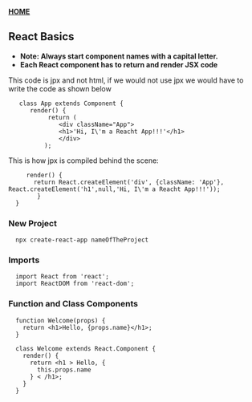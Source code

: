[**HOME**](/index.md)


## React Basics

* **Note: Always start component names with a capital letter.**
* **Each React component has to return and render JSX code**

    
 This code is jpx and not html, if we would not use jpx we would have to write the code as shown below 
 
       class App extends Component {
          render() {
               return (
                  <div className="App">
                  <h1>'Hi, I\'m a Reacht App!!!'</h1>
                  </div>
              );
              
              
This is how jpx is compiled behind the scene:

         render() {
           return React.createElement('div', {className: 'App'}, React.createElement('h1',null,'Hi, I\'m a Reacht App!!!'));
            }
      }


### New Project

      npx create-react-app nameOfTheProject


### Imports

      import React from 'react';
      import ReactDOM from 'react-dom';
    
    
### Function and Class Components

      function Welcome(props) {
        return <h1>Hello, {props.name}</h1>;
      }
    
      class Welcome extends React.Component {
        render() {
          return <h1 > Hello, {
            this.props.name
          } < /h1>;
        }
      }



